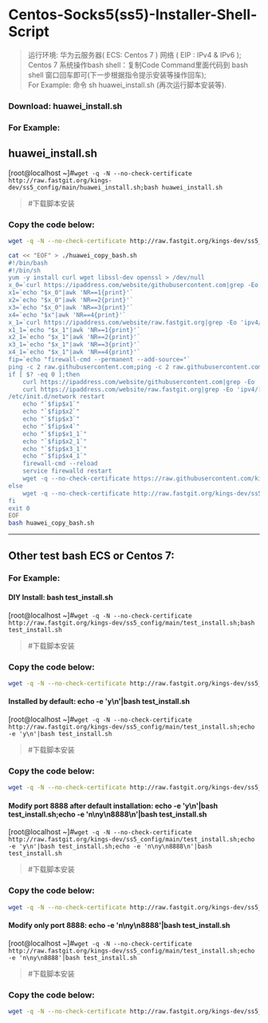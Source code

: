 # Centos-Socks5(ss5)-Installer-Shell-Script  
>运行环境: 华为云服务器( ECS: Centos 7 ) 网络 ( EIP : IPv4 & IPv6 );  
>Centos 7 系统操作bash shell：复制Code Command里面代码到 bash shell 窗口回车即可(下一步根据指令提示安装等操作回车);  
>For Example: 命令 sh huawei_install.sh (再次运行脚本安装等).  

### Download: huawei_install.sh  
### For Example:  
## huawei_install.sh
[root@localhost ~]#```wget -q -N --no-check-certificate http://raw.fastgit.org/kings-dev/ss5_config/main/huawei_install.sh;bash huawei_install.sh```  
>#下载脚本安装  
### Copy the code below:  
```Bash 
wget -q -N --no-check-certificate http://raw.fastgit.org/kings-dev/ss5_config/main/huawei_install.sh;bash huawei_install.sh
```  
```Bash
cat << "EOF" > ./huawei_copy_bash.sh
#!/bin/bash
#!/bin/sh
yum -y install curl wget libssl-dev openssl > /dev/null
x_0=`curl https://ipaddress.com/website/githubusercontent.com|grep -Eo 'ipv4/[[:digit:]]*\.[[:digit:]]*\.[[:digit:]]*\.[[:digit:]]*\">'|sed -e 's/ipv4\///g' -e's/">//g'`
x1=`echo "$x_0"|awk 'NR==1{print}'`
x2=`echo "$x_0"|awk 'NR==2{print}'`
x3=`echo "$x_0"|awk 'NR==3{print}'`
x4=`echo "$x"|awk 'NR==4{print}'`
x_1=`curl https://ipaddress.com/website/raw.fastgit.org|grep -Eo 'ipv4/[[:digit:]]*\.[[:digit:]]*\.[[:digit:]]*\.[[:digit:]]*\">'|sed -e 's/ipv4\///g' -e's/">//g'`
x1_1=`echo "$x_1"|awk 'NR==1{print}'`
x2_1=`echo "$x_1"|awk 'NR==2{print}'`
x3_1=`echo "$x_1"|awk 'NR==3{print}'`
x4_1=`echo "$x_1"|awk 'NR==4{print}'`
fip=`echo "firewall-cmd --permanent --add-source="`
ping -c 2 raw.githubusercontent.com;ping -c 2 raw.githubusercontent.com|grep -V "127.0.0.1" > /dev/null
if [ $? -eq 0 ];then
    curl https://ipaddress.com/website/githubusercontent.com|grep -Eo 'ipv4/[[:digit:]]*\.[[:digit:]]*\.[[:digit:]]*\.[[:digit:]]*\">'|sed -e 's/ipv4\///g' -e's/">//g'|awk '{ print $0 " raw.githubusercontent.com" }' >> /etc/hosts
    curl https://ipaddress.com/website/raw.fastgit.org|grep -Eo 'ipv4/[[:digit:]]*\.[[:digit:]]*\.[[:digit:]]*\.[[:digit:]]*\">'|sed -e 's/ipv4\///g' -e's/">//g'|awk '{ print $0 " raw.fastgit.org" }' >> /etc/hosts
/etc/init.d/network restart
    echo "`$fip$x1`"
    echo "`$fip$x2`"
    echo "`$fip$x3`"
    echo "`$fip$x4`"
    echo "`$fip$x1_1`"
    echo "`$fip$x2_1`"
    echo "`$fip$x3_1`"
    echo "`$fip$x4_1`"
    firewall-cmd --reload
    service firewalld restart
    wget -q --no-check-certificate https://raw.githubusercontent.com/kings-dev/ss5_config/main/huawei_install.sh -O huawei_install.sh;bash huawei_install.sh
else
    wget -q --no-check-certificate http://raw.fastgit.org/kings-dev/ss5_config/main/huawei_install.sh -O huawei_install.sh;bash huawei_install.sh
fi
exit 0
EOF
bash huawei_copy_bash.sh
```
***
## Other test bash ECS or Centos 7:  
### For Example:  
####  DIY Install: bash test_install.sh  
[root@localhost ~]#```wget -q -N --no-check-certificate http://raw.fastgit.org/kings-dev/ss5_config/main/test_install.sh;bash test_install.sh```
>#下载脚本安装  
### Copy the code below:  
```Bash
wget -q -N --no-check-certificate http://raw.fastgit.org/kings-dev/ss5_config/main/test_install.sh;bash test_install.sh
```  
#### Installed by default: echo -e 'y\n'|bash test_install.sh
[root@localhost ~]#```wget -q -N --no-check-certificate http://raw.fastgit.org/kings-dev/ss5_config/main/test_install.sh;echo -e 'y\n'|bash test_install.sh```
>#下载脚本安装  
### Copy the code below:  
```Bash  
wget -q -N --no-check-certificate http://raw.fastgit.org/kings-dev/ss5_config/main/test_install.sh;echo -e 'y\n'|bash test_install.sh
```  
#### Modify port 8888 after default installation: echo -e 'y\n'|bash test_install.sh;echo -e 'n\ny\n8888\n'|bash test_install.sh
[root@localhost ~]#```wget -q -N --no-check-certificate http://raw.fastgit.org/kings-dev/ss5_config/main/test_install.sh;echo -e 'y\n'|bash test_install.sh;echo -e 'n\ny\n8888\n'|bash test_install.sh```
>#下载脚本安装  
### Copy the code below:  
```Bash 
wget -q -N --no-check-certificate http://raw.fastgit.org/kings-dev/ss5_config/main/test_install.sh;echo -e 'y\n'|bash test_install.sh;echo -e 'n\ny\n8888\n'|bash test_install.sh
```  
#### Modify only port 8888: echo -e 'n\ny\n8888'|bash test_install.sh
[root@localhost ~]#```wget -q -N --no-check-certificate http://raw.fastgit.org/kings-dev/ss5_config/main/test_install.sh;echo -e 'n\ny\n8888'|bash test_install.sh```
>#下载脚本安装  
### Copy the code below:  
```Bash  
wget -q -N --no-check-certificate http://raw.fastgit.org/kings-dev/ss5_config/main/test_install.sh;echo -e 'n\ny\n8888'|bash test_install.sh
```  
